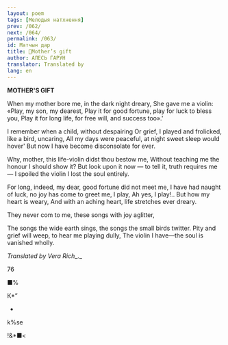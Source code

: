 ```yaml
---
layout: poem
tags: [Мелодыя натхнення]
prev: /062/
next: /064/
permalink: /063/
id: Матчын дар
title: 🚧Mother’s gift
author: АЛЕСЬ ГАРУН
translator: Translated by 
lang: en
---
```



 
**MOTHER'S GIFT**

When my mother bore me, in the dark night dreary, She gave me a violin: «Play, my son, my dearest, Play it for good fortune, play for luck to bless you, Play it for long life, for free will, and success too».'

I remember when a child, without despairing Or grief, I played and frolicked, like a bird, uncaring, All my days were peaceful, at night sweet sleep would hover' But now I have become disconsolate for ever.

Why, mother, this life-violin didst thou bestow me, Without teaching me the honour I should show it? But look upon it now — to tell it, truth requires me — I spoiled the violin I lost the soul entirely.

For long, indeed, my dear, good fortune did not meet me, I have had naught of luck, no joy has come to greet me, I play, Ah yes, I play!.. But how my heart is weary, And with an aching heart, life stretches ever dreary.

They never com to me, these songs with joy aglitter,

The songs the wide earth sings, the songs the small birds twitter. Pity and grief will weep, to hear me playing dully, The violin I have—the soul is vanished wholly.

_Translated by Vera Rich__._

76

  

■%

К*”

*

k%se

!&*■<

  
